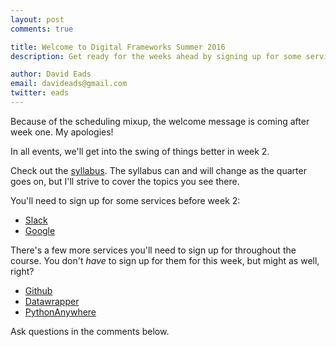 ```yaml
---
layout: post
comments: true

title: Welcome to Digital Frameworks Summer 2016
description: Get ready for the weeks ahead by signing up for some services.

author: David Eads
email: davideads@gmail.com
twitter: eads
---
```


Because of the scheduling mixup, the welcome message is coming after week one. My apologies!

In all events, we'll get into the swing of things better in week 2.

Check out the [syllabus](/syllabus). The syllabus can and will change as the quarter goes on, but I'll strive to cover the topics you see there.

You'll need to sign up for some services before week 2:

* [Slack](https://nwudigitalframeworks.slack.com/signup)
* [Google](https://accounts.google.com/signup)

There's a few more services you'll need to sign up for throughout the course. You don't _have_ to sign up for them for this week, but might as well, right?

* [Github](https://github.com/join)
* [Datawrapper](https://www.datawrapper.de/login)
* [PythonAnywhere](https://www.pythonanywhere.com/registration/register/beginner/)

Ask questions in the comments below.
